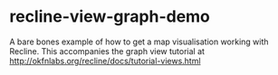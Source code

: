 recline-view-graph-demo
=======================

A bare bones example of how to get a map visualisation working with Recline. This accompanies the graph view tutorial at http://okfnlabs.org/recline/docs/tutorial-views.html
